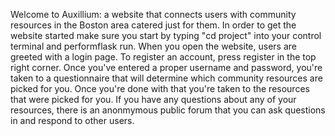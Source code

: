 Welcome to Auxillium: a website that connects users with community
resources in the Boston area catered just for them. In order to get
the website started make sure you start by typing "cd project" into
your control terminal and performflask run. When you open the website,
users are greeted with a login page. To register an account, press
register in the top right corner. Once you've entered a proper username
and password, you're taken to a questionnaire that will determine which
community resources are picked for you. Once you're done with that
you're taken to the resources that were picked for you. If you have
any questions about any of your resources, there is an anonmymous public
forum that you can ask questions in and respond to other users.